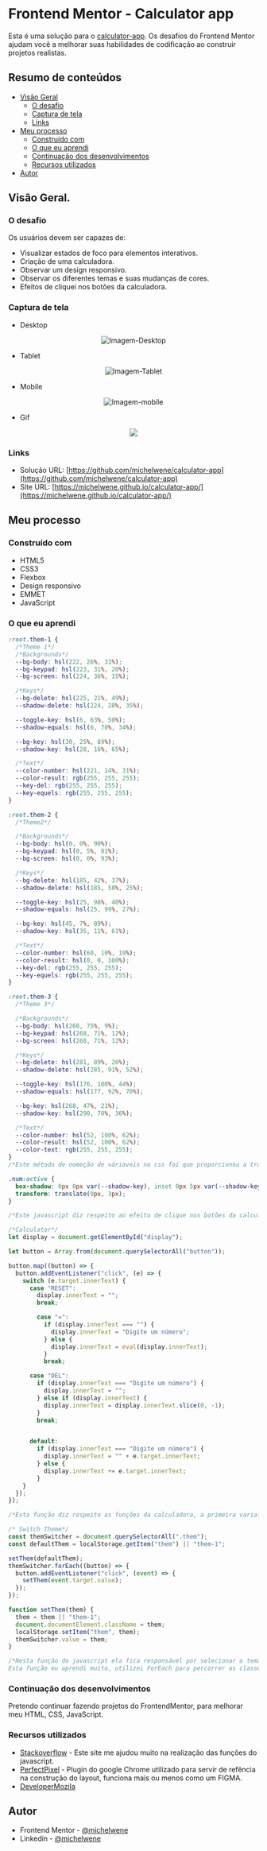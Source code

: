 # Frontend Mentor - Calculator app

Esta é uma solução para o [calculator-app](https://www.frontendmentor.io/challenges/calculator-app-9lteq5N29). Os desafios do Frontend Mentor ajudam você a melhorar suas habilidades de codificação ao construir projetos realistas.

## Resumo de conteúdos

- [Visão Geral](#Visão-Geral)
  - [O desafio](#O-desafio)
  - [Captura de tela](#Captura-de-tela)
  - [Links](#Links)
- [Meu processo](#Meu-processo)
  - [Construído com](#Constrído-com)
  - [O que eu aprendi](#O-que-eu-aprendi)
  - [Continuação dos desenvolvimentos](#Continuação-dos-desenvolvimentos)
  - [Recursos utilizados](#Recursos-utilizados)
- [Autor](#Autor)

## Visão Geral.

### O desafio

Os usuários devem ser capazes de:

- Visualizar estados de foco para elementos interativos.
- Criação de uma calculadora.
- Observar um design responsivo.
- Observar os diferentes temas e suas mudanças de cores.
- Efeitos de cliquei nos botões da calculadora.

### Captura de tela

- Desktop
<p  align="center" >
  <img src="assets/images/desktop.png"alt="Imagem-Desktop"/>
</p>

- Tablet
<p  align="center" >
<img src="assets/images/tablet.png"alt="Imagem-Tablet"/>
</p>

- Mobile
<p  align="center" >
<img src="assets/images/mobile.png"alt="Imagem-mobile"/>
</p>

- Gif
<p  align="center" >
<img src="assets/images/240122.gif">
</p>

### Links

- Solução URL: [https://github.com/michelwene/calculator-app](https://github.com/michelwene/calculator-app)
- Site URL: [https://michelwene.github.io/calculator-app/](https://michelwene.github.io/calculator-app/)

## Meu processo

### Construído com

- HTML5
- CSS3
- Flexbox
- Design responsivo
- EMMET
- JavaScript

### O que eu aprendi

```css
:root.them-1 {
  /*Theme 1*/
  /*Backgrounds*/
  --bg-body: hsl(222, 26%, 31%);
  --bg-keypad: hsl(223, 31%, 20%);
  --bg-screen: hsl(224, 36%, 15%);

  /*Keys*/
  --bg-delete: hsl(225, 21%, 49%);
  --shadow-delete: hsl(224, 28%, 35%);

  --toggle-key: hsl(6, 63%, 50%);
  --shadow-equals: hsl(6, 70%, 34%);

  --bg-key: hsl(30, 25%, 89%);
  --shadow-key: hsl(28, 16%, 65%);

  /*Text*/
  --color-number: hsl(221, 14%, 31%);
  --color-result: rgb(255, 255, 255);
  --key-del: rgb(255, 255, 255);
  --key-equels: rgb(255, 255, 255);
}

:root.them-2 {
  /*Theme2*/

  /*Backgrounds*/
  --bg-body: hsl(0, 0%, 90%);
  --bg-keypad: hsl(0, 5%, 81%);
  --bg-screen: hsl(0, 0%, 93%);

  /*Keys*/
  --bg-delete: hsl(185, 42%, 37%);
  --shadow-delete: hsl(185, 58%, 25%);

  --toggle-key: hsl(25, 98%, 40%);
  --shadow-equals: hsl(25, 99%, 27%);

  --bg-key: hsl(45, 7%, 89%);
  --shadow-key: hsl(35, 11%, 61%);

  /*Text*/
  --color-number: hsl(60, 10%, 19%);
  --color-result: hsl(0, 0, 100%);
  --key-del: rgb(255, 255, 255);
  --key-equels: rgb(255, 255, 255);
}

:root.them-3 {
  /*Theme 3*/

  /*Backgrounds*/
  --bg-body: hsl(268, 75%, 9%);
  --bg-keypad: hsl(268, 71%, 12%);
  --bg-screen: hsl(268, 71%, 12%);

  /*Keys*/
  --bg-delete: hsl(281, 89%, 26%);
  --shadow-delete: hsl(285, 91%, 52%);

  --toggle-key: hsl(176, 100%, 44%);
  --shadow-equals: hsl(177, 92%, 70%);

  --bg-key: hsl(268, 47%, 21%);
  --shadow-key: hsl(290, 70%, 36%);

  /*Text*/
  --color-number: hsl(52, 100%, 62%);
  --color-result: hsl(52, 100%, 62%);
  --color-text: rgb(255, 255, 255);
}
/*Este método de nomeção de váriaveis no css foi que proporcionou a troca dos temas na calculadora, nestas váriaveis eu criei os três temas de cores em que foi proposto, e dentro de cada váriavel ela carrega todas estas cores, sendo assim, quando eu troca essas variaveis e coloco elas na tag html, ela automaticamente muda as cores que tem inserida na váriavel.*/

.num:active {
  box-shadow: 0px 0px var(--shadow-key), inset 0px 5px var(--shadow-key);
  transform: translate(0px, 3px);
}

/*Este javascript diz respeito ao efeito de clique nos botões da calculadora, com este efeito, os botões ficaram muito mais realistas ao cliquei, ficou muito bom.
```

```javaScript
/*Calculator*/
let display = document.getElementById("display");

let button = Array.from(document.querySelectorAll("button"));

button.map((button) => {
  button.addEventListener("click", (e) => {
    switch (e.target.innerText) {
      case "RESET":
        display.innerText = "";
        break;

        case "=":
          if (display.innerText === "") {
            display.innerText = "Digite um número";
          } else {
            display.innerText = eval(display.innerText);
          }
          break;

      case "DEL":
        if (display.innerText === "Digite um número") {
          display.innerText = "";
        } else if (display.innerText) {
          display.innerText = display.innerText.slice(0, -1);
        }
        break;


      default:
        if (display.innerText === "Digite um número") {
          display.innerText = "" + e.target.innerText;
        } else {
          display.innerText += e.target.innerText;
        }
    }
  });
});

/*Esta função diz respeito as funções da calculadora, a primeira varialvel eu pego o display da calculadora atravez do getElementById, na segunda variavel eu pego todo os button (que diz respeito aos números e operadores da calculadora), e transformo isso tudo em um Array, atraves do Array.from, posteriormente fiz um map nesses arrays que recebe um button, e adicionei um evento de click neles, onde quando os mesmos recebem um click, dispara uma função, e embaixo fiz um switch para determinar as funcionaridades dos operadores em determinadas situações em que aparacer no decorrer do uso da calculadora.*/

/* Switch Theme*/
const themSwitcher = document.querySelectorAll(".them");
const defaultThem = localStorage.getItem("them") || "them-1";

setThem(defaultThem);
themSwitcher.forEach((button) => {
  button.addEventListener("click", (event) => {
    setThem(event.target.value);
  });
});

function setThem(them) {
  them = them || "them-1";
  document.documentElement.className = them;
  localStorage.setItem("them", them);
  themSwitcher.value = them;
}

/*Nesta função do javascript ela fica responsável por selecionar o tema que está atualmente no navegador, e de acordo com o click do usuário nos inputs dos switchers, a classe da tag html muda também, por exemplo, o tema atual é o them-1, quando o usuário clicar no número 2, a classe do html muda para theme-2, e assim sucessivamente.
Esta função eu aprendi muito, utilizei ForEach para percorrer as classes .them que recebe um button, e adicionei um evento de click neste botão e quando ele tem o click, ele dispara uma função.*/
```

### Continuação dos desenvolvimentos

Pretendo continuar fazendo projetos do FrontendMentor, para melhorar meu HTML, CSS, JavaScript.

### Recursos utilizados

- [Stackoverflow](https://stackoverflow.com/) - Este site me ajudou muito na realização das funções do javascript.
- [PerfectPixel](https://www.welldonecode.com/perfectpixel/) - Plugin do google Chrome utilizado para servir de refência na construção do layout, funciona mais ou menos como um FIGMA.
- [DeveloperMozila](https://developer.mozilla.org/en-US/docs/Web/JavaScript)

## Autor

- Frontend Mentor - [@michelwene](https://www.frontendmentor.io/profile/michelwene)
- Linkedin - [@michelwene](https://www.linkedin.com/in/michelwene/)
